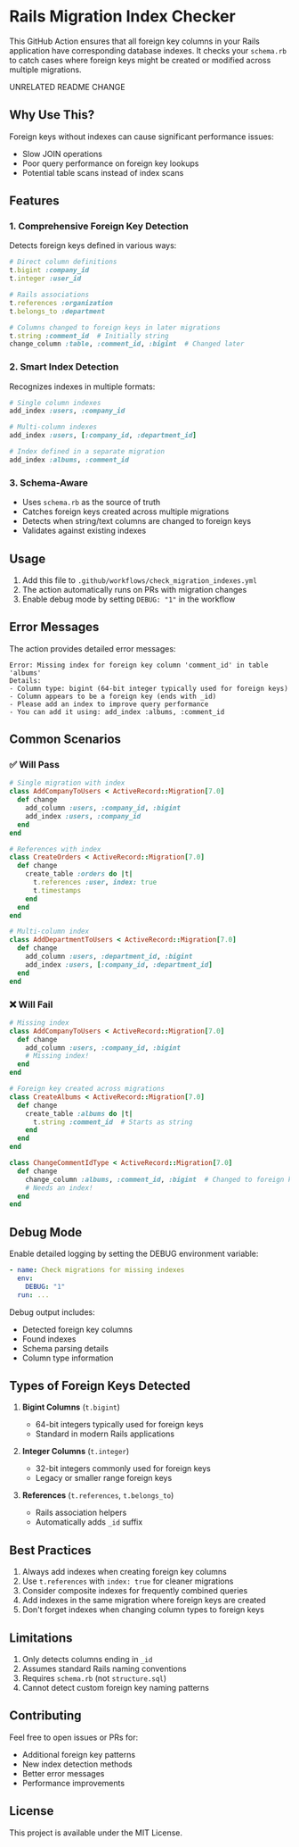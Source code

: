 # Rails Migration Index Checker

This GitHub Action ensures that all foreign key columns in your Rails application have corresponding database indexes. It checks your `schema.rb` to catch cases where foreign keys might be created or modified across multiple migrations.

UNRELATED README CHANGE

## Why Use This?

Foreign keys without indexes can cause significant performance issues:
- Slow JOIN operations
- Poor query performance on foreign key lookups
- Potential table scans instead of index scans

## Features

### 1. Comprehensive Foreign Key Detection
Detects foreign keys defined in various ways:

```ruby
# Direct column definitions
t.bigint :company_id
t.integer :user_id

# Rails associations
t.references :organization
t.belongs_to :department

# Columns changed to foreign keys in later migrations
t.string :comment_id  # Initially string
change_column :table, :comment_id, :bigint  # Changed later
```

### 2. Smart Index Detection
Recognizes indexes in multiple formats:

```ruby
# Single column indexes
add_index :users, :company_id

# Multi-column indexes
add_index :users, [:company_id, :department_id]

# Index defined in a separate migration
add_index :albums, :comment_id
```

### 3. Schema-Aware
- Uses `schema.rb` as the source of truth
- Catches foreign keys created across multiple migrations
- Detects when string/text columns are changed to foreign keys
- Validates against existing indexes

## Usage

1. Add this file to `.github/workflows/check_migration_indexes.yml`
2. The action automatically runs on PRs with migration changes
3. Enable debug mode by setting `DEBUG: "1"` in the workflow

## Error Messages

The action provides detailed error messages:

```
Error: Missing index for foreign key column 'comment_id' in table 'albums'
Details:
- Column type: bigint (64-bit integer typically used for foreign keys)
- Column appears to be a foreign key (ends with _id)
- Please add an index to improve query performance
- You can add it using: add_index :albums, :comment_id
```

## Common Scenarios

### ✅ Will Pass

```ruby
# Single migration with index
class AddCompanyToUsers < ActiveRecord::Migration[7.0]
  def change
    add_column :users, :company_id, :bigint
    add_index :users, :company_id
  end
end

# References with index
class CreateOrders < ActiveRecord::Migration[7.0]
  def change
    create_table :orders do |t|
      t.references :user, index: true
      t.timestamps
    end
  end
end

# Multi-column index
class AddDepartmentToUsers < ActiveRecord::Migration[7.0]
  def change
    add_column :users, :department_id, :bigint
    add_index :users, [:company_id, :department_id]
  end
end
```

### ❌ Will Fail

```ruby
# Missing index
class AddCompanyToUsers < ActiveRecord::Migration[7.0]
  def change
    add_column :users, :company_id, :bigint
    # Missing index!
  end
end

# Foreign key created across migrations
class CreateAlbums < ActiveRecord::Migration[7.0]
  def change
    create_table :albums do |t|
      t.string :comment_id  # Starts as string
    end
  end
end

class ChangeCommentIdType < ActiveRecord::Migration[7.0]
  def change
    change_column :albums, :comment_id, :bigint  # Changed to foreign key
    # Needs an index!
  end
end
```

## Debug Mode

Enable detailed logging by setting the DEBUG environment variable:

```yaml
- name: Check migrations for missing indexes
  env:
    DEBUG: "1"
  run: ...
```

Debug output includes:
- Detected foreign key columns
- Found indexes
- Schema parsing details
- Column type information

## Types of Foreign Keys Detected

1. **Bigint Columns** (`t.bigint`)
   - 64-bit integers typically used for foreign keys
   - Standard in modern Rails applications

2. **Integer Columns** (`t.integer`)
   - 32-bit integers commonly used for foreign keys
   - Legacy or smaller range foreign keys

3. **References** (`t.references`, `t.belongs_to`)
   - Rails association helpers
   - Automatically adds `_id` suffix

## Best Practices

1. Always add indexes when creating foreign key columns
2. Use `t.references` with `index: true` for cleaner migrations
3. Consider composite indexes for frequently combined queries
4. Add indexes in the same migration where foreign keys are created
5. Don't forget indexes when changing column types to foreign keys

## Limitations

1. Only detects columns ending in `_id`
2. Assumes standard Rails naming conventions
3. Requires `schema.rb` (not `structure.sql`)
4. Cannot detect custom foreign key naming patterns

## Contributing

Feel free to open issues or PRs for:
- Additional foreign key patterns
- New index detection methods
- Better error messages
- Performance improvements

## License

This project is available under the MIT License.
